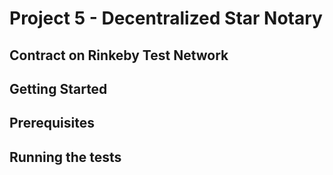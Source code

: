 # Project 5 - Decentralized Star Notary

## Contract on Rinkeby Test Network

## Getting Started

## Prerequisites

## Running the tests
